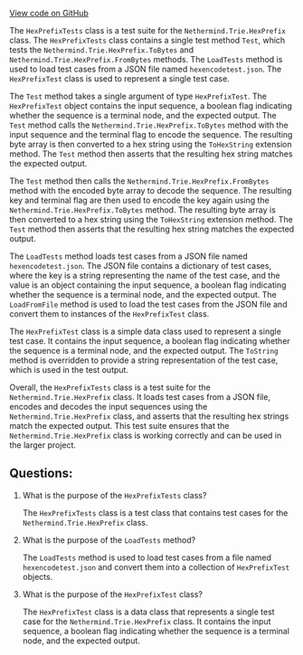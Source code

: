 [View code on GitHub](https://github.com/nethermindeth/nethermind/Ethereum.HexPrefix.Test/HexPrefixTests.cs)

The `HexPrefixTests` class is a test suite for the `Nethermind.Trie.HexPrefix` class. The `HexPrefixTests` class contains a single test method `Test`, which tests the `Nethermind.Trie.HexPrefix.ToBytes` and `Nethermind.Trie.HexPrefix.FromBytes` methods. The `LoadTests` method is used to load test cases from a JSON file named `hexencodetest.json`. The `HexPrefixTest` class is used to represent a single test case.

The `Test` method takes a single argument of type `HexPrefixTest`. The `HexPrefixTest` object contains the input sequence, a boolean flag indicating whether the sequence is a terminal node, and the expected output. The `Test` method calls the `Nethermind.Trie.HexPrefix.ToBytes` method with the input sequence and the terminal flag to encode the sequence. The resulting byte array is then converted to a hex string using the `ToHexString` extension method. The `Test` method then asserts that the resulting hex string matches the expected output.

The `Test` method then calls the `Nethermind.Trie.HexPrefix.FromBytes` method with the encoded byte array to decode the sequence. The resulting key and terminal flag are then used to encode the key again using the `Nethermind.Trie.HexPrefix.ToBytes` method. The resulting byte array is then converted to a hex string using the `ToHexString` extension method. The `Test` method then asserts that the resulting hex string matches the expected output.

The `LoadTests` method loads test cases from a JSON file named `hexencodetest.json`. The JSON file contains a dictionary of test cases, where the key is a string representing the name of the test case, and the value is an object containing the input sequence, a boolean flag indicating whether the sequence is a terminal node, and the expected output. The `LoadFromFile` method is used to load the test cases from the JSON file and convert them to instances of the `HexPrefixTest` class.

The `HexPrefixTest` class is a simple data class used to represent a single test case. It contains the input sequence, a boolean flag indicating whether the sequence is a terminal node, and the expected output. The `ToString` method is overridden to provide a string representation of the test case, which is used in the test output.

Overall, the `HexPrefixTests` class is a test suite for the `Nethermind.Trie.HexPrefix` class. It loads test cases from a JSON file, encodes and decodes the input sequences using the `Nethermind.Trie.HexPrefix` class, and asserts that the resulting hex strings match the expected output. This test suite ensures that the `Nethermind.Trie.HexPrefix` class is working correctly and can be used in the larger project.
## Questions: 
 1. What is the purpose of the `HexPrefixTests` class?
    
    The `HexPrefixTests` class is a test class that contains test cases for the `Nethermind.Trie.HexPrefix` class.

2. What is the purpose of the `LoadTests` method?
    
    The `LoadTests` method is used to load test cases from a file named `hexencodetest.json` and convert them into a collection of `HexPrefixTest` objects.

3. What is the purpose of the `HexPrefixTest` class?
    
    The `HexPrefixTest` class is a data class that represents a single test case for the `Nethermind.Trie.HexPrefix` class. It contains the input sequence, a boolean flag indicating whether the sequence is a terminal node, and the expected output.